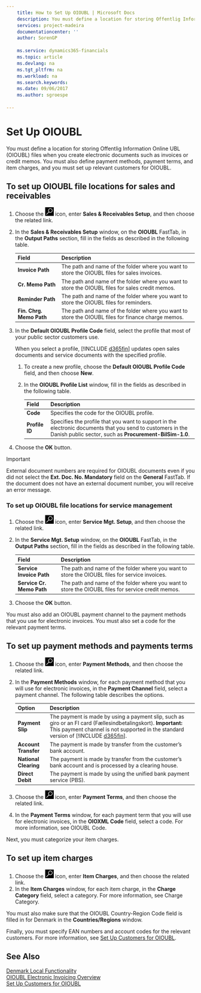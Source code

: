 ```yaml
---
    title: How to Set Up OIOUBL | Microsoft Docs
    description: You must define a location for storing Offentlig Information Online UBL (OIOUBL) files when you create electronic documents such as invoices or credit memos. You must also define payment methods, payment terms, and item charges, and you must set up relevant customers for OIOUBL.
    services: project-madeira
    documentationcenter: ''
    author: SorenGP

    ms.service: dynamics365-financials
    ms.topic: article
    ms.devlang: na
    ms.tgt_pltfrm: na
    ms.workload: na
    ms.search.keywords:
    ms.date: 09/06/2017
    ms.author: sgroespe

---
```

# Set Up OIOUBL
You must define a location for storing Offentlig Information Online UBL (OIOUBL) files when you create electronic documents such as invoices or credit memos. You must also define payment methods, payment terms, and item charges, and you must set up relevant customers for OIOUBL.  

## To set up OIOUBL file locations for sales and receivables  

1. Choose the ![Search for Page or Report](../../media/ui-search/search_small.png "Search for Page or Report icon") icon, enter **Sales & Receivables Setup**, and then choose the related link.  
2. In the **Sales & Receivables Setup** window, on the **OIOUBL** FastTab, in the **Output Paths** section, fill in the fields as described in the following table.  


   |          Field           |                                            Description                                             |
   |--------------------------|----------------------------------------------------------------------------------------------------|
   |     **Invoice Path**     |    The path and name of the folder where you want to store the OIOUBL files for sales invoices.    |
   |    **Cr. Memo Path**     |  The path and name of the folder where you want to store the OIOUBL files for sales credit memos.  |
   |    **Reminder Path**     |      The path and name of the folder where you want to store the OIOUBL files for reminders.       |
   | **Fin. Chrg. Memo Path** | The path and name of the folder where you want to store the OIOUBL files for finance charge memos. |


3. In the **Default OIOUBL Profile Code** field, select the profile that most of your public sector customers use.  

   When you select a profile, [!INCLUDE [d365fin](../../includes/d365fin_md.md)] updates open sales documents and service documents with the specified profile.  

   1.  To create a new profile, choose the **Default OIOUBL Profile Code** field, and then choose **New**.  
   2.  In the **OIOUBL Profile List** window, fill in the fields as described in the following table.  

       |Field|Description|  
       |---------------------------------|---------------------------------------|  
       |**Code**|Specifies the code for the OIOUBL profile.|  
       |**Profile ID**|Specifies the profile that you want to support in the electronic documents that you send to customers in the Danish public sector, such as **Procurement-BilSim-1.0**.|  

4. Choose the **OK** button.  

> [!IMPORTANT]  
>  External document numbers are required for OIOUBL documents even if you did not select the **Ext. Doc. No. Mandatory** field on the **General** FastTab. If the document does not have an external document number, you will receive an error message.  

### To set up OIOUBL file locations for service management  

1.  Choose the ![Search for Page or Report](../../media/ui-search/search_small.png "Search for Page or Report icon") icon, enter **Service Mgt. Setup**, and then choose the related link.  
2.  In the **Service Mgt. Setup** window, on the **OIOUBL** FastTab, in the **Output Paths** section, fill in the fields as described in the following table.  

    |Field|Description|  
    |---------------------------------|---------------------------------------|  
    |**Service Invoice Path**|The path and name of the folder where you want to store the OIOUBL files for service invoices.|  
    |**Service Cr. Memo Path**|The path and name of the folder where you want to store the OIOUBL files for service credit memos.|  

3.  Choose the **OK** button.  

You must also add an OIOUBL payment channel to the payment methods that you use for electronic invoices. You must also set a code for the relevant payment terms.  

## To set up payment methods and payments terms  
1. Choose the ![Search for Page or Report](../../media/ui-search/search_small.png "Search for Page or Report icon") icon, enter **Payment Methods**, and then choose the related link.  
2. In the **Payment Methods** window, for each payment method that you will use for electronic invoices, in the **Payment Channel** field, select a payment channel. The following table describes the options.  


   |        Option         |                                                                                                              Description                                                                                                               |
   |-----------------------|----------------------------------------------------------------------------------------------------------------------------------------------------------------------------------------------------------------------------------------|
   |   **Payment Slip**    | The payment is made by using a payment slip, such as giro or an FI card (Fællesindbetalingskort). **Important:**  This payment channel is not supported in the standard version of [!INCLUDE [d365fin](../../includes/d365fin_md.md)]. |
   | **Account Transfer**  |                                                                                   The payment is made by transfer from the customer’s bank account.                                                                                    |
   | **National Clearing** |                                                                 The payment is made by transfer from the customer’s bank account and is processed by a clearing house.                                                                 |
   |   **Direct Debit**    |                                                                                  The payment is made by using the unified bank payment service (PBS).                                                                                  |


3. Choose the ![Search for Page or Report](../../media/ui-search/search_small.png "Search for Page or Report icon") icon, enter **Payment Terms**, and then choose the related link.  
4. In the **Payment Terms** window, for each payment term that you will use for electronic invoices, in the **OIOXML Code** field, select a code. For more information, see OIOUBL Code.  

Next, you must categorize your item charges.  

## To set up item charges  
1.  Choose the ![Search for Page or Report](../../media/ui-search/search_small.png "Search for Page or Report icon") icon, enter **Item Charges**, and then choose the related link.  
2.  In the **Item Charges** window, for each item charge, in the **Charge Category** field, select a category. For more information, see Charge Category.  

You must also make sure that the OIOUBL Country-Region Code field is filled in for Denmark in the **Countries/Regions** window.  

Finally, you must specify EAN numbers and account codes for the relevant customers. For more information, see [Set Up Customers for OIOUBL](how-to-set-up-customers-for-oioubl.md).  

## See Also  
[Denmark Local Functionality](denmark-local-functionality.md)  
[OIOUBL Electronic Invoicing Overview](oioubl-electronic-invoicing-overview.md)   
[Set Up Customers for OIOUBL](how-to-set-up-customers-for-oioubl.md)   
